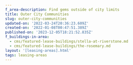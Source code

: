 ```yaml
---
f_area-description: Find gems outside of city limits
title: Outer City Communities
slug: outer-city-communities
updated-on: '2022-03-24T20:36:23.609Z'
created-on: '2022-01-08T00:47:51.389Z'
published-on: '2023-12-05T18:21:52.835Z'
f_buildings-in-area:
  - cms/featured-lease-buildings/stella-at-riverstone.md
  - cms/featured-lease-buildings/the-rosemary.md
layout: '[leasing-areas].html'
tags: leasing-areas
---
```



